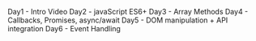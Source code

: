 Day1 - Intro Video
Day2 - javaScript ES6+
Day3 - Array Methods
Day4 - Callbacks, Promises, async/await
Day5 - DOM manipulation + API integration
Day6 - Event Handling